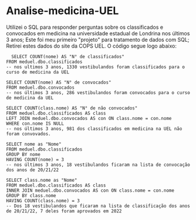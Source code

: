 # Analise-medicina-UEL
Utilizei o SQL para responder perguntas sobre os classificados e convocados em medicina na universidade estadual de Londrina nos últimos 3 anos;
Este foi meu primeiro "projeto" para tratamento de dados com SQL; Retirei estes dados do site da COPS UEL.
O código segue logo abaixo:

      SELECT COUNT(nome) AS "N° de classificados"
    FROM meduel.dbo.classificados
    -- nos ultimos 3 anos, 1330 vestibulandos foram classificados para o curso de medicina da UEL

    SELECT COUNT(nome) AS "N° de convocados"
    FROM meduel.dbo.convocados
    -- nos últimos 3 anos, 286 vestibulandos foram convocados para o curso de medicina da UEL

    SELECT COUNT(class.nome) AS "N° de não convocados"
    FROM meduel.dbo.classificados AS class
    LEFT JOIN meduel.dbo.convocados AS con ON class.nome = con.nome
    WHERE con.nome IS NULL
    -- nos últimos 3 anos, 981 dos classificados em medicina na UEL não foram convovados.

    SELECT nome as "Nome"
    FROM meduel.dbo.classificados
    GROUP BY nome
    HAVING COUNT(nome) = 3
    -- nos últimos 3 anos, 18 vestibulandos ficaram na lista de convocação dos anos de 20/21/22

    SELECT class.nome as "Nome"
    FROM meduel.dbo.classificados AS class
    INNER JOIN meduel.dbo.convocados AS con ON class.nome = con.nome
    GROUP BY class.nome
    HAVING COUNT(class.nome) = 3
    -- Dos 18 vestibulandos que ficaram na lista de classificação dos anos de 20/21/22, 7 deles foram aprovados em 2022
